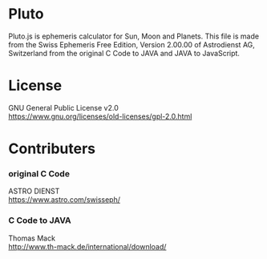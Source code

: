 # Pluto
Pluto.js is ephemeris calculator for Sun, Moon and Planets.
This file is made from the Swiss Ephemeris Free Edition,
Version 2.00.00 of Astrodienst AG, Switzerland
from the original C Code to JAVA and JAVA to JavaScript.

# License
GNU General Public License v2.0  
https://www.gnu.org/licenses/old-licenses/gpl-2.0.html

# Contributers
### original C Code
ASTRO DIENST  
https://www.astro.com/swisseph/   
### C Code to JAVA
Thomas Mack  
http://www.th-mack.de/international/download/
